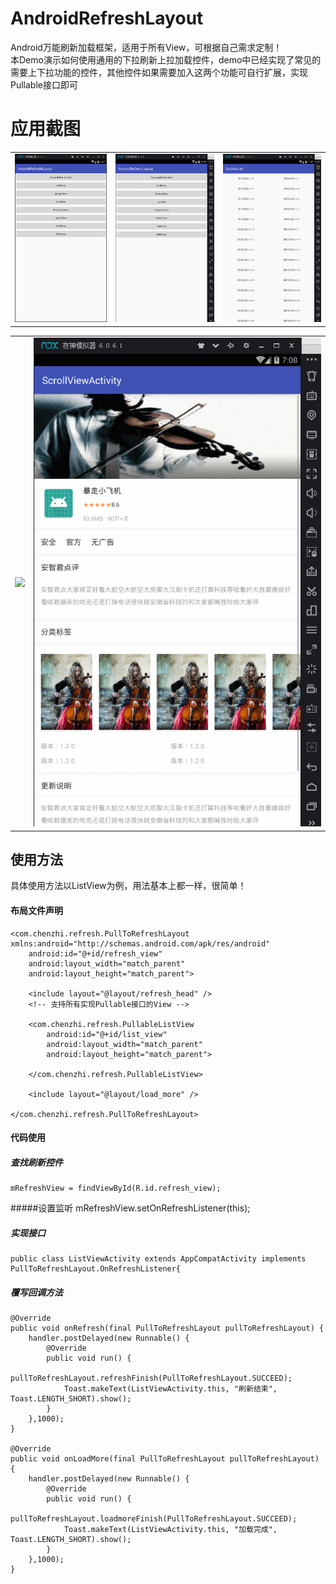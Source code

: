 # AndroidRefreshLayout
Android万能刷新加载框架，适用于所有View，可根据自己需求定制！<br>
本Demo演示如何使用通用的下拉刷新上拉加载控件，demo中已经实现了常见的需要上下拉功能的控件，其他控件如果需要加入这两个功能可自行扩展，实现Pullable接口即可

# 应用截图
<table>
    <tr>
        <td><img src="/screenshots/demo1.png"></td>
        <td><img src="/screenshots/expandable.gif"></td>
        <td><img src="/screenshots/grid.gif"></td>
    </tr>
</table>
<table>
    <tr>
        <td><img src="/screenshots/3image.gif"></td>
        <td><img src="/screenshots/web.gif"></td>
    </tr>
</table>

## 使用方法
具体使用方法以ListView为例，用法基本上都一样，很简单！

#### 布局文件声明
    <com.chenzhi.refresh.PullToRefreshLayout xmlns:android="http://schemas.android.com/apk/res/android"
        android:id="@+id/refresh_view"
        android:layout_width="match_parent"
        android:layout_height="match_parent">

        <include layout="@layout/refresh_head" />
        <!-- 支持所有实现Pullable接口的View -->

        <com.chenzhi.refresh.PullableListView
            android:id="@+id/list_view"
            android:layout_width="match_parent"
            android:layout_height="match_parent">

        </com.chenzhi.refresh.PullableListView>

        <include layout="@layout/load_more" />

    </com.chenzhi.refresh.PullToRefreshLayout>
    
#### 代码使用
##### 查找刷新控件
    mRefreshView = findViewById(R.id.refresh_view); 
#####设置监听
     mRefreshView.setOnRefreshListener(this);
    
##### 实现接口
    public class ListViewActivity extends AppCompatActivity implements PullToRefreshLayout.OnRefreshListener{
##### 覆写回调方法
    @Override
    public void onRefresh(final PullToRefreshLayout pullToRefreshLayout) {
        handler.postDelayed(new Runnable() {
            @Override
            public void run() {
                pullToRefreshLayout.refreshFinish(PullToRefreshLayout.SUCCEED);
                Toast.makeText(ListViewActivity.this, "刷新结束", Toast.LENGTH_SHORT).show();
            }
        },1000);
    }

    @Override
    public void onLoadMore(final PullToRefreshLayout pullToRefreshLayout) {
        handler.postDelayed(new Runnable() {
            @Override
            public void run() {
                pullToRefreshLayout.loadmoreFinish(PullToRefreshLayout.SUCCEED);
                Toast.makeText(ListViewActivity.this, "加载完成", Toast.LENGTH_SHORT).show();
            }
        },1000);
    }
 
